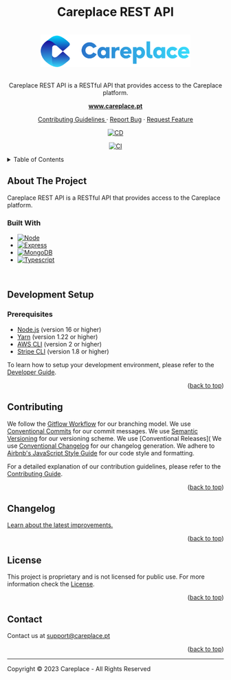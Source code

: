 <h1 align="center">Careplace REST API</h1>

<a name="readme-top"></a>

<!-- PROJECT LOGO -->
<br />
<div align="center">
  <a href="https://github.com/careplace-github/rest-api">
    <img src="docs/images/careplace-logo.png" alt="Logo" height="75" >
  </a>

  <br />
  <br />

  <p align="center">
    Careplace REST API is a RESTful API that provides access to the Careplace platform.
    <br />
  </p>

  <p align="center">
  <a href="https://www.careplace.pt"><strong>www.careplace.pt</strong></a>

  <p align="center">
    <a href="CONTRIBUTING.md">Contributing Guidelines </a>
    ·
    <a href="https://github.com/careplace-github/rest-api/issues">Report Bug</a>
    ·
    <a href="https://github.com/careplace-github/rest-api/issues">Request Feature</a>
  </p>
</p>

[![CD](https://github.com/careplace-github/rest-api/actions/workflows/cd-prod.yml/badge.svg?branch=main)](https://github.com/careplace-github/rest-api/actions/workflows/cd-prod.yml)

[![CI](https://github.com/careplace-github/rest-api/actions/workflows/ci-dev.yml/badge.svg?branch=develop)](https://github.com/careplace-github/rest-api/actions/workflows/ci-dev.yml)

</div>

<!-- TABLE OF CONTENTS -->
<details>
  <summary>Table of Contents</summary>
  <ol>
    <li>
      <a href="#about-the-project">About The Project</a>
      <ul>
        <li><a href="#built-with">Built With</a></li>
      </ul>
    </li>
    <li>
      <a href="#development-setup">Development Setup</a>
      <ul>
        <li><a href="#prerequisites">Prerequisites</a></li>
      </ul>
    </li>    <li><a href="#contributing">Contributing</a></li>
    <li><a href="#changelog">Changelog</a></li>
    <li><a href="#license">License</a></li>
    <li><a href="#contact">Contact</a></li>

  </ol>
</details>

<!-- ABOUT THE PROJECT -->

## About The Project

Careplace REST API is a RESTful API that provides access to the Careplace platform.

### Built With

- [![Node][NodeJs-badge]][NodeJs-url]
- [![Express][Express-badge]][Express-url]
- [![MongoDB][MongoDB-badge]][MongoDB-url]
- [![Typescript][Typescript-badge]][Typescript-url]

<br />

<!-- DEVELOPMENT SETUP -->

## Development Setup

### Prerequisites

- [Node.js](https://nodejs.org/en/download/) (version 16 or higher)
- [Yarn](https://classic.yarnpkg.com/en/docs/install) (version 1.22 or higher)
- [AWS CLI](https://docs.aws.amazon.com/cli/latest/userguide/install-cliv2.html) (version 2 or higher)
- [Stripe CLI](https://stripe.com/docs/stripe-cli#install) (version 1.8 or higher)

To learn how to setup your development environment, please refer to the [Developer Guide](docs/DEVELOPER.md).

<p align="right">(<a href="#readme-top">back to top</a>)</p>

<!-- CONTRIBUTING -->

## Contributing

We follow the [Gitflow Workflow](https://www.atlassian.com/git/tutorials/comparing-workflows/gitflow-workflow) for our branching model.
We use [Conventional Commits](https://www.conventionalcommits.org/en/v1.0.0/) for our commit messages.
We use [Semantic Versioning](https://semver.org/) for our versioning scheme.
We use [Conventional Releases](
We use [Conventional Changelog]() for our changelog generation.
We adhere to [Airbnb's JavaScript Style Guide](https://airbnb.io/javascript/) for our code style and formatting.

For a detailed explanation of our contribution guidelines, please refer to the [Contributing Guide](CONTRIBUTING.md).

<p align="right">(<a href="#readme-top">back to top</a>)</p>

<!-- CHANGELOG -->

## Changelog

[Learn about the latest improvements.](CHANGELOG.md)

<p align="right">(<a href="#readme-top">back to top</a>)</p>

<!-- LICENSE -->

## License

This project is proprietary and is not licensed for public use.
For more information check the [License](LICENSE).

<p align="right">(<a href="#readme-top">back to top</a>)</p>

<!-- CONTACT -->

## Contact

Contact us at support@careplace.pt

<p align="right">(<a href="#readme-top">back to top</a>)</p>

---

Copyright © 2023 Careplace - All Rights Reserved

<!-- MARKDOWN LINKS & IMAGES -->
<!-- https://www.markdownguide.org/basic-syntax/#reference-style-links -->

[contributors-shield]: https://img.shields.io/github/contributors/github_username/repo_name.svg?style=for-the-badge
[contributors-url]: https://github.com/careplace-github/rest-api/graphs/contributors
[forks-shield]: https://img.shields.io/github/forks/github_username/repo_name.svg?style=for-the-badge
[forks-url]: https://github.com/careplace-github/rest-api/network/members
[stars-shield]: https://img.shields.io/github/stars/github_username/repo_name.svg?style=for-the-badge
[stars-url]: https://github.com/careplace-github/rest-api/stargazers
[issues-shield]: https://img.shields.io/github/issues/github_username/repo_name.svg?style=for-the-badge
[issues-url]: https://github.com/careplace-github/rest-api/issues
[license-shield]: https://img.shields.io/github/license/github_username/repo_name.svg?style=for-the-badge
[license-url]: https://github.com/careplace-github/rest-api/blob/master/LICENSE.txt
[linkedin-shield]: https://img.shields.io/badge/-LinkedIn-black.svg?style=for-the-badge&logo=linkedin&colorB=555
[linkedin-url]: https://linkedin.com/in/linkedin_username
[product-screenshot]: images/screenshot.png
[Next.js]: https://img.shields.io/badge/next.js-000000?style=for-the-badge&logo=nextdotjs&logoColor=white
[Next-url]: https://nextjs.org/
[React.js]: https://img.shields.io/badge/React-20232A?style=for-the-badge&logo=react&logoColor=61DAFB
[React-url]: https://reactjs.org/
[Vue.js]: https://img.shields.io/badge/Vue.js-35495E?style=for-the-badge&logo=vuedotjs&logoColor=4FC08D
[Vue-url]: https://vuejs.org/
[Angular.io]: https://img.shields.io/badge/Angular-DD0031?style=for-the-badge&logo=angular&logoColor=white
[Angular-url]: https://angular.io/
[Svelte.dev]: https://img.shields.io/badge/Svelte-4A4A55?style=for-the-badge&logo=svelte&logoColor=FF3E00
[Svelte-url]: https://svelte.dev/
[Laravel.com]: https://img.shields.io/badge/Laravel-FF2D20?style=for-the-badge&logo=laravel&logoColor=white
[Laravel-url]: https://laravel.com
[Bootstrap.com]: https://img.shields.io/badge/Bootstrap-563D7C?style=for-the-badge&logo=bootstrap&logoColor=white
[Bootstrap-url]: https://getbootstrap.com
[JQuery.com]: https://img.shields.io/badge/jQuery-0769AD?style=for-the-badge&logo=jquery&logoColor=white
[JQuery-url]: https://jquery.com

<!-- MongoDB Badge -->

[MongoDB-badge]: https://img.shields.io/badge/MongoDB-4DB33D?style=for-the-badge&logo=mongodb&logoColor=white
[MongoDB-url]: https://www.mongodb.com/

<!-- Express Badge -->

[Express-badge]: https://img.shields.io/badge/Express-000000?style=for-the-badge&logo=express&logoColor=white
[Express-url]: https://expressjs.com/

<!-- Node.js Badge -->

[NodeJS-badge]: https://img.shields.io/badge/Node.js-339933?style=for-the-badge&logo=node.js&logoColor=white
[NodeJS-url]: https://nodejs.org/

<!-- TypeScript Badge -->

[TypeScript-badge]: https://img.shields.io/badge/TypeScript-007ACC?style=for-the-badge&logo=typescript&logoColor=white
[TypeScript-url]: https://www.typescriptlang.org/
